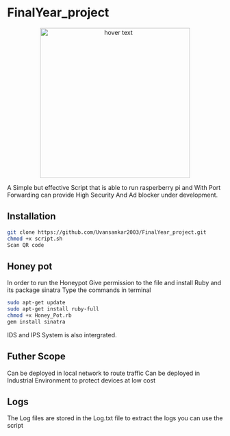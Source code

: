 # FinalYear_project
<p align="center">
  <img src="https://www.raspberrypi.com/app/uploads/2022/02/COLOUR-Raspberry-Pi-Symbol-Registered.png" width="350" title="hover text">
 </p>
A Simple but effective Script that is able to run rasperberry pi and With Port Forwarding can provide High Security
And Ad blocker under development.

## Installation 
```bash
git clone https://github.com/Uvansankar2003/FinalYear_project.git
chmod +x script.sh 
Scan QR code
```

## Honey pot 
 In order to run the Honeypot 
 Give permission to the file and install Ruby and its package sinatra
 Type the commands in terminal
```bash
sudo apt-get update
sudo apt-get install ruby-full
chmod +x Honey_Pot.rb
gem install sinatra
```
IDS and IPS System is also intergrated.

## Futher Scope 
Can be deployed in local network to route traffic 
Can be deployed in Industrial Environment to protect devices at low cost


## Logs

The Log files are stored in the Log.txt file to extract the logs you can use the script 
